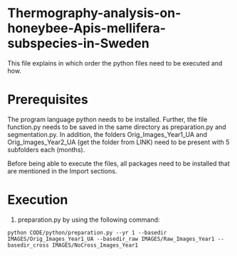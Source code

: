 # Thermography-analysis-on-honeybee-Apis-mellifera-subspecies-in-Sweden

This file explains in which order the python files need to be executed and how.

# Prerequisites
The program language python needs to be installed.
Further, the file function.py needs to be saved in the same directory as preparation.py and segmentation.py.
In addition, the folders Orig_Images_Year1_UA and Orig_Images_Year2_UA (get the folder from LINK) need to be present with 5 subfolders each (months).

Before being able to execute the files, all packages need to be installed that are mentioned in the Import sections.

# Execution 

1. preparation.py by using the following command:

`python CODE/python/preparation.py --yr 1 --basedir IMAGES/Orig_Images_Year1_UA --basedir_raw IMAGES/Raw_Images_Year1 --basedir_cross IMAGES/NoCross_Images_Year1`
